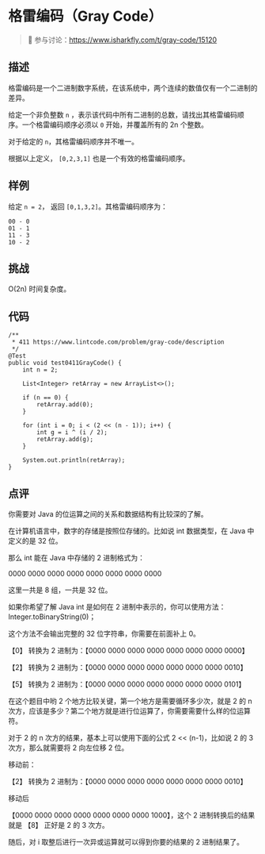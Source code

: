 # 格雷编码（Gray Code）

> 🔔 参与讨论：https://www.isharkfly.com/t/gray-code/15120

## 描述

格雷编码是一个二进制数字系统，在该系统中，两个连续的数值仅有一个二进制的差异。

给定一个非负整数 `n` ，表示该代码中所有二进制的总数，请找出其格雷编码顺序。一个格雷编码顺序必须以 `0` 开始，并覆盖所有的 2n 个整数。

对于给定的 `n`，其格雷编码顺序并不唯一。

根据以上定义， `[0,2,3,1]` 也是一个有效的格雷编码顺序。

## 样例

给定 `n = 2`， 返回 `[0,1,3,2]`。其格雷编码顺序为：

```
00 - 0
01 - 1
11 - 3
10 - 2
```

## 挑战

O(2n) 时间复杂度。

## 代码

```
/**
 * 411 https://www.lintcode.com/problem/gray-code/description
 */
@Test
public void test0411GrayCode() {
    int n = 2;
 
    List<Integer> retArray = new ArrayList<>();
 
    if (n == 0) {
        retArray.add(0);
    }
 
    for (int i = 0; i < (2 << (n - 1)); i++) {
        int g = i ^ (i / 2);
        retArray.add(g);
    }
 
    System.out.println(retArray);
}
```

## 点评

你需要对 Java 的位运算之间的关系和数据结构有比较深的了解。

在计算机语言中，数字的存储是按照位存储的。比如说 int 数据类型，在 Java 中定义的是 32 位。

那么 int 能在 Java 中存储的 2 进制格式为：

0000 0000 0000 0000 0000 0000 0000 0000

这里一共是 8 组，一共是 32 位。

如果你希望了解 Java int 是如何在 2 进制中表示的，你可以使用方法：Integer.toBinaryString(0)；

这个方法不会输出完整的 32 位字符串，你需要在前面补上 0。

【0】 转换为 2 进制为：【0000 0000 0000 0000 0000 0000 0000 0000】

【2】 转换为 2 进制为：【0000 0000 0000 0000 0000 0000 0000 0010】

【5】 转换为 2 进制为：【0000 0000 0000 0000 0000 0000 0000 0101】

在这个题目中哟 2 个地方比较关键，第一个地方是需要循环多少次，就是 2 的 n 次方，应该是多少？第二个地方就是进行位运算了，你需要需要什么样的位运算符。

对于 2 的 n 次方的结果，基本上可以使用下面的公式 2 << (n-1)，比如说 2 的 3 次方，那么就需要将 2 向左位移 2 位。

移动前：

【2】 转换为 2 进制为：【0000 0000 0000 0000 0000 0000 0000 0010】

移动后

【0000 0000 0000 0000 0000 0000 0000 1000】，这个 2 进制转换后的结果就是 【8】 正好是 2 的 3 次方。

随后，对 i 取整后进行一次异或运算就可以得到你要的结果的 2 进制结果了。